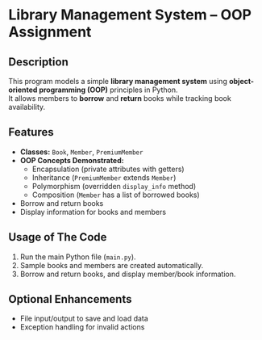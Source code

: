 # Library Management System – OOP Assignment

## Description
This program models a simple **library management system** using **object-oriented programming (OOP)** principles in Python.  
It allows members to **borrow** and **return** books while tracking book availability.

## Features
- **Classes:** `Book`, `Member`, `PremiumMember`  
- **OOP Concepts Demonstrated:**  
  - Encapsulation (private attributes with getters)  
  - Inheritance (`PremiumMember` extends `Member`)  
  - Polymorphism (overridden `display_info` method)  
  - Composition (`Member` has a list of borrowed books)  
- Borrow and return books  
- Display information for books and members  

## Usage of The Code
1. Run the main Python file (`main.py`).  
2. Sample books and members are created automatically.  
3. Borrow and return books, and display member/book information.  

## Optional Enhancements
- File input/output to save and load data  
- Exception handling for invalid actions
